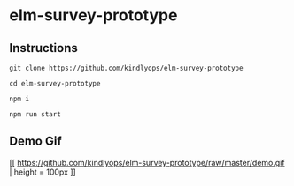 # elm-survey-prototype

## Instructions

`git clone https://github.com/kindlyops/elm-survey-prototype`

`cd elm-survey-prototype`

`npm i`

`npm run start`

## Demo Gif

[[ https://github.com/kindlyops/elm-survey-prototype/raw/master/demo.gif | height = 100px ]]
